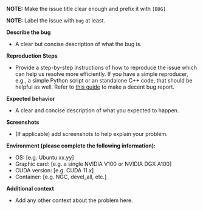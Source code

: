 **NOTE:** Make the issue title clear enough and prefix it with `[BUG]`

**NOTE:** Label the issue with `bug` at least.

**Describe the bug**
- A clear but concise description of what the bug is.

**Reproduction Steps**
- Provide a step-by-step instructions of how to reproduce the issue which can help us resolve more efficiently.
If you have a simple reproducer, e.g., a simple Python script or an standalone C++ code, that should be helpful as well. Refer to [this guide](http://matthewrocklin.com/blog/work/2018/02/28/minimal-bug-reports) to make a decent bug report. 

**Expected behavior**
- A clear and concise description of what you expected to happen.

**Screenshots**
- (If applicable) add screenshots to help explain your problem.

**Environment (please complete the following information):**
 - OS: [e.g. Ubuntu xx.yy]
 - Graphic card: [e.g. a single NVIDIA V100 or NVIDIA DGX A100]
 - CUDA version: [e.g. CUDA 11.x]
 - Container: [e.g. NGC, devel_all, etc.]

**Additional context**
- Add any other context about the problem here.
